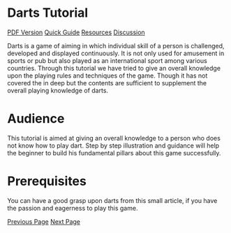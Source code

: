 # Darts Tutorial
[PDF Version](../darts/darts_pdf_version.md)
[Quick Guide](../darts/darts_quick_guide.md)
[Resources](../darts/darts_useful_resources.md)
[Discussion](../darts/darts_discussion.md)

Darts is a game of aiming in which individual skill of a person is challenged, developed and displayed continuously. It is not only used for amusement in sports or pub but also played as an international sport among various countries. Through this tutorial we have tried to give an overall knowledge upon the playing rules and techniques of the game. Though it has not covered the  in deep but the contents are sufficient to supplement the overall playing knowledge of darts.

# Audience
This tutorial is aimed at giving an overall knowledge to a person who does not know how to play dart. Step by step illustration and guidance will help the beginner to build his fundamental pillars about this game successfully.

# Prerequisites
You can have a good grasp upon darts from this small article, if you have the passion and eagerness to play this game.


[Previous Page](../darts/index.md) [Next Page](../darts/darts_overview.md) 
